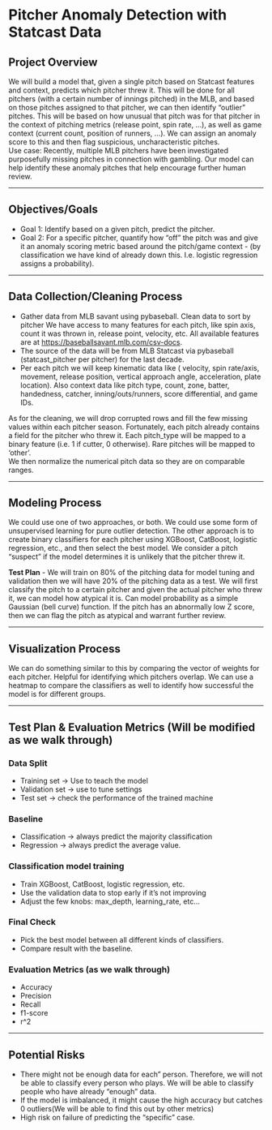 # Pitcher Anomaly Detection with Statcast Data

## Project Overview
We will build a model that, given a single pitch based on Statcast features and context, predicts which pitcher threw it. This will be done for all pitchers (with a certain number of innings pitched) in the MLB, and based on those pitches assigned to that pitcher, we can then identify “outlier” pitches. This will be based on how unusual that pitch was for that pitcher in the context of pitching metrics (release point, spin rate, …), as well as game context (current count, position of runners, …). We can assign an anomaly score to this and then flag suspicious, uncharacteristic pitches.  
Use case: Recently, multiple MLB pitchers have been investigated purposefully missing pitches in connection with gambling. Our model can help identify these anomaly pitches that help encourage further human review.

---

## Objectives/Goals
- Goal 1: Identify based on a given pitch, predict the pitcher.  
- Goal 2: For a specific pitcher, quantify how “off” the pitch was and give it an anomaly scoring metric based around the pitch/game context - (by classification we have kind of already down this. I.e. logistic regression assigns a probability).  

---

## Data Collection/Cleaning Process
- Gather data from MLB savant using pybaseball. Clean data to sort by pitcher We have access to many features for each pitch, like spin axis, count it was thrown in, release point, velocity, etc. All available features are at https://baseballsavant.mlb.com/csv-docs.  
- The source of the data will be from MLB Statcast via pybaseball (statcast_pitcher per pitcher) for the last decade.  
- Per each pitch we will keep kinematic data like ( velocity, spin rate/axis, movement, release position, vertical approach angle, acceleration, plate location). Also context data like pitch type, count, zone, batter, handedness, catcher, inning/outs/runners, score differential, and game IDs.  

As for the cleaning, we will drop corrupted rows and fill the few missing values within each pitcher season. Fortunately, each pitch already contains a field for the pitcher who threw it. Each pitch_type will be mapped to a binary feature (i.e. 1 if cutter, 0 otherwise). Rare pitches will be mapped to ‘other’.  
We then normalize the numerical pitch data so they are on comparable ranges.  

---

## Modeling Process
We could use one of two approaches, or both. We could use some form of unsupervised learning for pure outlier detection. The other approach is to create binary classifiers for each pitcher using XGBoost, CatBoost, logistic regression, etc., and then select the best model. We consider a pitch “suspect” if the model determines it is unlikely that the pitcher threw it.  

**Test Plan** - We will train on 80% of the pitching data for model tuning and validation then we will have 20% of the pitching data as a test. We will first classify the pitch to a certain pitcher and given the actual pitcher who threw it, we can model how atypical it is. Can model probability as a simple Gaussian (bell curve) function. If the pitch has an abnormally low Z score, then we can flag the pitch as atypical and warrant further review.  

---

## Visualization Process
We can do something similar to this by comparing the vector of weights for each pitcher. Helpful for identifying which pitchers overlap. We can use a heatmap to compare the classifiers as well to identify how successful the model is for different groups.  

---

## Test Plan & Evaluation Metrics (Will be modified as we walk through)

### Data Split
- Training set → Use to teach the model  
- Validation set → use to tune settings  
- Test set → check the performance of the trained machine  

### Baseline
- Classification → always predict the majority classification  
- Regression → always predict the average value.  

### Classification model training
- Train XGBoost, CatBoost, logistic regression, etc.  
- Use the validation data to stop early if it’s not improving  
- Adjust the few knobs: max_depth, learning_rate, etc…  

### Final Check
- Pick the best model between all different kinds of classifiers.  
- Compare result with the baseline.  

### Evaluation Metrics (as we walk through)
- Accuracy  
- Precision  
- Recall  
- f1-score  
- r^2  

---

## Potential Risks
- There might not be enough data for each” person. Therefore, we will not be able to classify every person who plays. We will be able to classify people who have already “enough” data.  
- If the model is imbalanced, it might cause the high accuracy but catches 0 outliers(We will be able to find this out by other metrics)  
- High risk on failure of predicting the “specific” case.  
